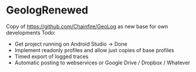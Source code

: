 # GeologRenewed
Copy of https://github.com/Chainfire/GeoLog as new base for own developments 
Todo:
- Get project running on Android Studio -> Done
- Implement readonly profiles and allow just copies of base profiles
- Timed export of logged traces
- Automatic posting to webservices or Google Drive / Dropbox / Whatever
